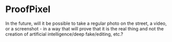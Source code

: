 # ProofPixel
In the future, will it be possible to take a regular photo on the street, a video, or a screenshot - in a way that will prove that it is the real thing and not the creation of artificial intelligence/deep fake/editing, etc.?
